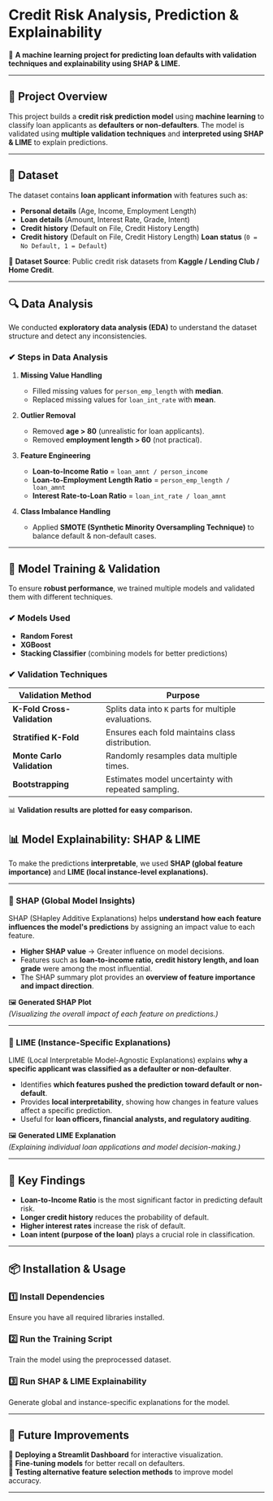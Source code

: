 # **Credit Risk Analysis, Prediction & Explainability**
🚀 **A machine learning project for predicting loan defaults with validation techniques and explainability using SHAP & LIME.**  

---

## **📌 Project Overview**
This project builds a **credit risk prediction model** using **machine learning** to classify loan applicants as **defaulters or non-defaulters**. The model is validated using **multiple validation techniques** and **interpreted using SHAP & LIME** to explain predictions.

---

## **📂 Dataset**
The dataset contains **loan applicant information** with features such as:  
- **Personal details** (Age, Income, Employment Length)  
- **Loan details** (Amount, Interest Rate, Grade, Intent)  
- **Credit history** (Default on File, Credit History Length)  
- **Credit history** (Default on File, Credit History Length)  **Loan status** (`0 = No Default, 1 = Default`)  

📌 **Dataset Source**: Public credit risk datasets from **Kaggle / Lending Club / Home Credit**.

---

## **🔍 Data Analysis**
We conducted **exploratory data analysis (EDA)** to understand the dataset structure and detect any inconsistencies.

### **✔ Steps in Data Analysis**
1. **Missing Value Handling**  
   - Filled missing values for `person_emp_length` with **median**.  
   - Replaced missing values for `loan_int_rate` with **mean**.  

2. **Outlier Removal**  
   - Removed **age > 80** (unrealistic for loan applicants).  
   - Removed **employment length > 60** (not practical).  

3. **Feature Engineering**  
   - **Loan-to-Income Ratio** = `loan_amnt / person_income`  
   - **Loan-to-Employment Length Ratio** = `person_emp_length / loan_amnt`  
   - **Interest Rate-to-Loan Ratio** = `loan_int_rate / loan_amnt`  

4. **Class Imbalance Handling**  
   - Applied **SMOTE (Synthetic Minority Oversampling Technique)** to balance default & non-default cases.  

---

## **🧪 Model Training & Validation**
To ensure **robust performance**, we trained multiple models and validated them with different techniques.

### **✔ Models Used**
- **Random Forest**  
- **XGBoost**  
- **Stacking Classifier** (combining models for better predictions)  

### **✔ Validation Techniques**
| Validation Method      | Purpose |
|------------------------|---------|
| **K-Fold Cross-Validation** | Splits data into `K` parts for multiple evaluations. |
| **Stratified K-Fold** | Ensures each fold maintains class distribution. |
| **Monte Carlo Validation** | Randomly resamples data multiple times. |
| **Bootstrapping** | Estimates model uncertainty with repeated sampling. |

📊 **Validation results are plotted for easy comparison.**  
## 📊 Model Explainability: SHAP & LIME

To make the predictions **interpretable**, we used **SHAP (global feature importance)** and **LIME (local instance-level explanations).**

---

### 🔹 SHAP (Global Model Insights)
SHAP (SHapley Additive Explanations) helps **understand how each feature influences the model's predictions** by assigning an impact value to each feature.

- **Higher SHAP value** → Greater influence on model decisions.
- Features such as **loan-to-income ratio, credit history length, and loan grade** were among the most influential.
- The SHAP summary plot provides an **overview of feature importance and impact direction**.

🖼️ **Generated SHAP Plot**  
*(Visualizing the overall impact of each feature on predictions.)*

---

### 🔹 LIME (Instance-Specific Explanations)
LIME (Local Interpretable Model-Agnostic Explanations) explains **why a specific applicant was classified as a defaulter or non-defaulter**.

- Identifies **which features pushed the prediction toward default or non-default**.
- Provides **local interpretability**, showing how changes in feature values affect a specific prediction.
- Useful for **loan officers, financial analysts, and regulatory auditing**.

🖼️ **Generated LIME Explanation**  
*(Explaining individual loan applications and model decision-making.)*

---

## 📌 Key Findings
- **Loan-to-Income Ratio** is the most significant factor in predicting default risk.  
- **Longer credit history** reduces the probability of default.  
- **Higher interest rates** increase the risk of default.  
- **Loan intent (purpose of the loan)** plays a crucial role in classification.  

---

## 📦 Installation & Usage

### 1️⃣ Install Dependencies  
Ensure you have all required libraries installed.

### 2️⃣ Run the Training Script  
Train the model using the preprocessed dataset.

### 3️⃣ Run SHAP & LIME Explainability  
Generate global and instance-specific explanations for the model.

---

## 📌 Future Improvements
🔹 **Deploying a Streamlit Dashboard** for interactive visualization.  
🔹 **Fine-tuning models** for better recall on defaulters.  
🔹 **Testing alternative feature selection methods** to improve model accuracy.  

---

